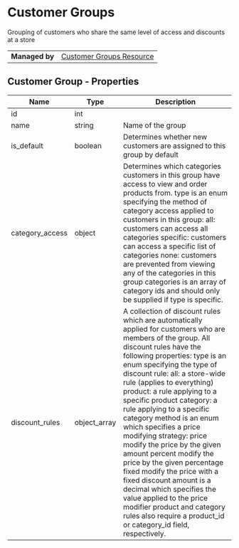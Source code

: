 # Customer Groups

Grouping of customers who share the same level of access and discounts at a store

|||
|---|---|
| **Managed by** | [Customer Groups Resource](/api/stores/v2/customer_groups)

## Customer Group - Properties

| Name | Type | Description |
| --- | --- | --- |
| id | int |
| name | string | Name of the group |
| is_default | boolean | Determines whether new customers are assigned to this group by default |
| category_access | object | Determines which categories customers in this group have access to view and order products from. type is an enum specifying the method of category access applied to customers in this group: all: customers can access all categories specific: customers can access a specific list of categories none: customers are prevented from viewing any of the categories in this group categories is an array of category ids and should only be supplied if type is specific. |
| discount_rules | object_array | A collection of discount rules which are automatically applied for customers who are members of the group. All discount rules have the following properties: type is an enum specifying the type of discount rule: all: a store-wide rule (applies to everything) product: a rule applying to a specific product category: a rule applying to a specific category method is an enum which specifies a price modifying strategy: price modify the price by the given amount percent modify the price by the given percentage fixed modify the price with a fixed discount amount is a decimal which specifies the value applied to the price modifier product and category rules also require a product_id or category_id field, respectively. |
